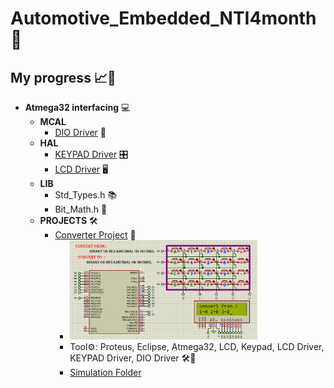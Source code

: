 # Automotive_Embedded_NTI4month 🚗
## My progress 📈🚀
- **Atmega32 interfacing** 💻
    - **MCAL**
        - [DIO Driver](Atmega32_arch_interfacing/MCAL/DIO_Driver) 🚦
    - **HAL**
        - [KEYPAD Driver](Atmega32_arch_interfacing/HAL/KEYPAD_Driver) 🎛️
        - [LCD Driver](Atmega32_arch_interfacing/HAL/LCD_Driver) 🖥️
    - **LIB**
        - Std_Types.h 📚
        - Bit_Math.h 🔢
    - **PROJECTS** 🛠️
        - [Converter Project](Atmega32_arch_interfacing/Projects/Converter) 🔄
            - <img src="Atmega32_arch_interfacing/Projects/Converter/Photos/LCD_KPD_Converter.png" width="300px">
            - Tool⚙️: Proteus, Eclipse, Atmega32, LCD, Keypad, LCD Driver, KEYPAD Driver, DIO Driver 🛠️🌟
            - [Simulation Folder](Atmega32_arch_interfacing/Projects/Converter/Simulation_Proteus)
             
